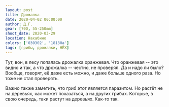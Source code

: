 ```yaml
---
layout: post
title: Дрожалка
date: 2020-04-02 00:00:00
author: Д.Г.
gear: [70D, 55-250mm]
shoot_date: 2020-03-29
location: Нахабино
colors: ['030302', '18130a']
tags: [грибы, дрожалки, НЁХ]
---
```

Тут, вон, в лесу попалась дрожалка оранжевая. Что оранжевая -- это видно и так, а что дрожалка -- честно, не проверял. Да и надо ли было? Вообще, говорят, её даже есть можно, и даже больше одного раза. Но тоже не стал проверять.

Важно также заметить, что гриб этот является паразитом. Но растёт не на деревьях, как может показаться, а на других грибах. Которые, в свою очередь, таки растут на деревьях. Как-то так.
